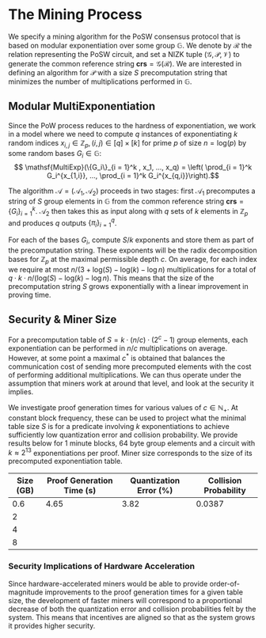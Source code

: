 # The Mining Process

We specify a mining algorithm for the PoSW consensus protocol that is based on modular exponentiation over some group $\mathbb{G}$. We denote by $\mathcal{R}$ the relation representing the PoSW circuit, and set a NIZK tuple $(\mathcal{G}, \mathcal{P}, \mathcal{V})$ to generate the common reference string $\mathbf{crs} = \mathcal{G}(\mathcal{R})$. We are interested in defining an algorithm for $\mathcal{P}$ with a size $S$ precomputation string that minimizes the number of multiplications performed in $\mathbb{G}$.

## Modular MultiExponentiation

Since the PoW process reduces to the hardness of exponentiation, we work in a model where we need to compute $q$ instances of exponentiating $k$ random indices $x_{i,j} \in \mathbb{Z}_p, (i,j) \in [q]\times [k]$ for prime $p$ of size $n = \mathsf{log}(p)$ by some random bases $G_i \in \mathbb{G}$: $$ \mathsf{MultiExp}(\{G_i\}_{i = 1}^k , x_1, ..., x_q) = \left( \prod_{i = 1}^k G_i^{x_{1,i}}, ..., \prod_{i = 1}^k G_i^{x_{q,i}}\right).$$

The algorithm $\mathcal{A} = (\mathcal{A}_1, \mathcal{A}_2)$ proceeds in two stages: first $\mathcal{A}_1$ precomputes a string of $S$ group elements in $\mathbb{G}$ from the common reference string $\mathbf{crs} = \{G_i\}_{i = 1}^k$. $\mathcal{A}_2$ then takes this as input along with $q$ sets of $k$ elements in $\mathbb{Z}_p$ and produces $q$ outputs $\{\pi_i\}_{i = 1}^q$. 

For each of the bases $G_i$, compute $S/k$ exponents and store them as part of the precomputation string. These exponents will be the radix decomposition bases for $\mathbb{Z}_p$ at the maximal permissible depth $c$. On average, for each index we require at most  $n/(3+\mathsf{log}(S) - \mathsf{log}(k)- \log{n})$ multiplications for a total of $q \cdot k \cdot n/(\mathsf{log}(S) - \mathsf{log}(k) - \log{n})$. This means that the size of the precomputation string $S$ grows exponentially with a linear improvement in proving time.

## Security \& Miner Size

For a precomputation table of $S = k \cdot (n/c) \cdot (2^c - 1)$ group elements, each exponentiation can be performed in $n/c$ multiplications on average. However, at some point a maximal $c^*$  is obtained that balances the communication cost of sending more precomputed elements with the cost of performing additional multiplications. We can thus operate under the assumption that miners work at around that level, and look at the security it implies.

We investigate proof generation times for various values of $c \in \mathbb{N}_+$. At constant block frequency, these can be used to project what the minimal table size $S$ is for a predicate involving $k$ exponentiations to achieve sufficiently low quantization error and collision probability. We provide results below for $1$ minute blocks, $64$ byte group elements and a circuit with $k \approx 2^{13}$ exponentiations per proof. Miner size corresponds to the size of its precomputed exponentiation table.

|  Size (GB) | Proof Generation Time (s) | Quantization Error (\%) | Collision Probability |                    
| -----------|------------------------------|-------------| -----------|
| 0.6              |   4.65                       | 3.82            | 0.0387
| 2              |                              |             |
| 4              |                              |             |
| 8              |                              |             |


### Security Implications of Hardware Acceleration

Since hardware-accelerated miners would be able to provide order-of-magnitude improvements to the proof generation times for a given table size, the development of faster miners will correspond to a proportional decrease of both the quantization error and collision probabilities felt by the system. This means that incentives are aligned so that as the system grows it provides higher security.
